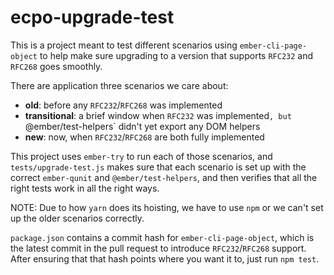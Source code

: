 # ecpo-upgrade-test

This is a project meant to test different scenarios using `ember-cli-page-object`
to help make sure upgrading to a version that supports `RFC232` and `RFC268`
goes smoothly.

There are application three scenarios we care about:

* **old**: before any `RFC232`/`RFC268` was implemented
* **transitional**: a brief window when `RFC232` was implemented`, but `@ember/test-helpers` didn't yet export any DOM helpers
* **new**: now, when `RFC232`/`RFC268` are both fully implemented

This project uses `ember-try` to run each of those scenarios, and
`tests/upgrade-test.js` makes sure that each scenario is set up with the correct
`ember-qunit` and `@ember/test-helpers`, and then verifies that all the right
tests work in all the right ways.

NOTE: Due to how `yarn` does its hoisting, we have to use `npm` or we can't set
up the older scenarios correctly.

`package.json` contains a commit hash for `ember-cli-page-object`, which is the
latest commit in the pull request to introduce `RFC232`/`RFC268` support. After
ensuring that that hash points where you want it to, just run `npm test`.
